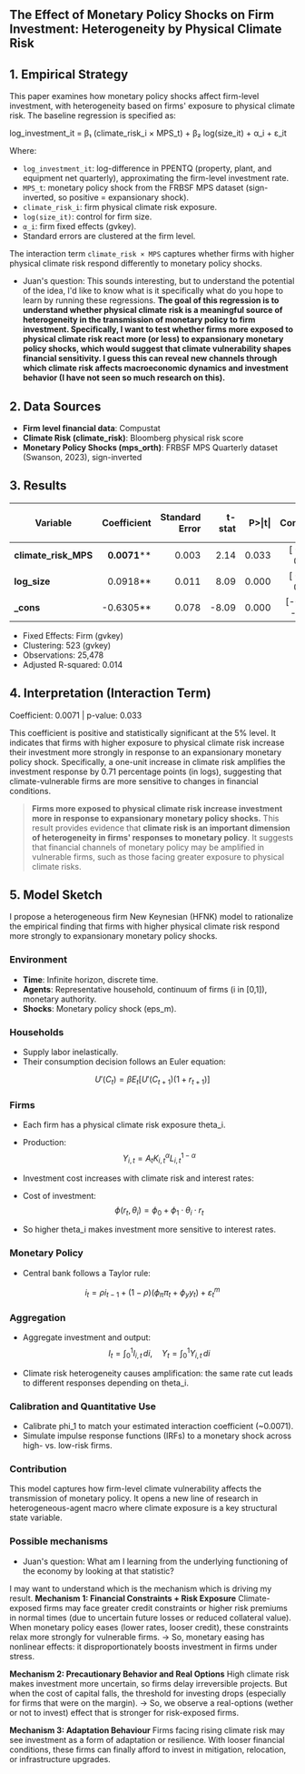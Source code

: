 
## The Effect of Monetary Policy Shocks on Firm Investment: Heterogeneity by Physical Climate Risk

## 1. Empirical Strategy

This paper examines how monetary policy shocks affect firm-level investment, with heterogeneity based on firms' exposure to physical climate risk. The baseline regression is specified as:

log_investment_it = β₁ (climate_risk_i × MPS_t) + β₂ log(size_it) + α_i + ε_it


Where:

- `log_investment_it`: log-difference in PPENTQ (property, plant, and equipment net quarterly), approximating the firm-level investment rate.  
- `MPS_t`: monetary policy shock from the FRBSF MPS dataset (sign-inverted, so positive = expansionary shock).  
- `climate_risk_i`: firm physical climate risk exposure.
- `log(size_it)`: control for firm size.  
- `α_i`: firm fixed effects (gvkey).  
- Standard errors are clustered at the firm level.

The interaction term `climate_risk × MPS` captures whether firms with higher physical climate risk respond differently to monetary policy shocks.

- Juan's question: This sounds interesting, but to understand the potential of the idea, I'd like to know what is it specifically what do you hope to learn by running these regressions.
**The goal of this regression is to understand whether physical climate risk is a meaningful source of heterogeneity in the transmission of monetary policy to firm investment. Specifically, I want to test whether firms more exposed to physical climate risk react more (or less) to expansionary monetary policy shocks, which would suggest that climate vulnerability shapes financial sensitivity. I guess this can reveal new channels through which climate risk affects macroeconomic dynamics and investment behavior (I have not seen so much research on this).**

## 2. Data Sources

- **Firm level financial data**: Compustat  
- **Climate Risk (climate_risk)**: Bloomberg physical risk score  
- **Monetary Policy Shocks (mps_orth)**: FRBSF MPS Quarterly dataset (Swanson, 2023), sign-inverted  


## 3. Results

| Variable               | Coefficient   | Standard Error | t-stat | P>\|t\| | 95% Confidence Interval |
| ---------------------- | ----------:   | -------------: | -----: | ------: | ----------------------: |
| **climate\_risk\_MPS** |      **0.0071**** |          0.003 |  2.14  |   0.033 |    \[ 0.0006 , 0.0136 ] |
| **log\_size**          |      0.0918** |          0.011 |  8.09  |   0.000 |    \[ 0.0695 , 0.1140 ] |
| **\_cons**             |     -0.6305** |          0.078 |  -8.09 |   0.000 |    \[-0.7835 , -0.4774] |

- Fixed Effects: Firm (gvkey)
- Clustering: 523 (gvkey)
- Observations: 25,478
- Adjusted R-squared: 0.014

## 4. Interpretation (Interaction Term)

Coefficient: 0.0071 | p-value: 0.033

This coefficient is positive and statistically significant at the 5% level. It indicates that firms with higher exposure to physical climate risk increase their investment more strongly in response to an expansionary monetary policy shock. Specifically, a one-unit increase in climate risk amplifies the investment response by 0.71 percentage points (in logs), suggesting that climate-vulnerable firms are more sensitive to changes in financial conditions.

> **Firms more exposed to physical climate risk increase investment more in response to expansionary monetary policy shocks.**
This result provides evidence that **climate risk is an important dimension of heterogeneity in firms' responses to monetary policy**. It suggests that financial channels of monetary policy may be amplified in vulnerable firms, such as those facing greater exposure to physical climate risks.

## 5. Model Sketch

I propose a heterogeneous firm New Keynesian (HFNK) model to rationalize the empirical finding that firms with higher physical climate risk respond more strongly to expansionary monetary policy shocks.

### Environment
- **Time**: Infinite horizon, discrete time.
- **Agents**: Representative household, continuum of firms (i in [0,1]), monetary authority.
- **Shocks**: Monetary policy shock (eps_m).

### Households
- Supply labor inelastically.
- Their consumption decision follows an Euler equation:

$$
U'(C_t) = \beta E_t[U'(C_{t+1})(1 + r_{t+1})]
$$



### Firms
- Each firm has a physical climate risk exposure theta_i.
- Production: $$Y_{i,t} = A_t K_{i,t}^{\alpha} L_{i,t}^{1-\alpha}$$

- Investment cost increases with climate risk and interest rates:
- Cost of investment:  $$\phi(r_t, \theta_i) = \phi_0 + \phi_1 \cdot \theta_i \cdot r_t$$
- So higher theta_i makes investment more sensitive to interest rates.

### Monetary Policy
- Central bank follows a Taylor rule:

$$i_t = \rho i_{t-1} + (1 - \rho)(\phi_\pi \pi_t + \phi_y y_t) + \varepsilon^m_t$$


### Aggregation
- Aggregate investment and output:
$$I_t = \int_0^1 I_{i,t} \, di, \quad Y_t = \int_0^1 Y_{i,t} \, di$$

- Climate risk heterogeneity causes amplification: the same rate cut leads to different responses depending on theta_i.

### Calibration and Quantitative Use
- Calibrate phi_1 to match your estimated interaction coefficient (~0.0071).
- Simulate impulse response functions (IRFs) to a monetary shock across high- vs. low-risk firms.

### Contribution
This model captures how firm-level climate vulnerability affects the transmission of monetary policy. It opens a new line of research in heterogeneous-agent macro where climate exposure is a key structural state variable.


### Possible mechanisms
- Juan's question: What am I learning from the underlying functioning of the economy by looking at that statistic?

I may want to understand which is the mechanism which is driving my result.
**Mechanism 1: Financial Constraints + Risk Exposure**
Climate-exposed firms may face greater credit constraints or higher risk premiums in normal times (due to uncertain future losses or reduced collateral value).
When monetary policy eases (lower rates, looser credit), these constraints relax more strongly for vulnerable firms.
→ So, monetary easing has nonlinear effects: it disproportionately boosts investment in firms under stress.

**Mechanism 2: Precautionary Behavior and Real Options**
High climate risk makes investment more uncertain, so firms delay irreversible projects.
But when the cost of capital falls, the threshold for investing drops (especially for firms that were on the margin).
→ So, we observe a real-options (wether or not to invest) effect that is stronger for risk-exposed firms.

**Mechanism 3: Adaptation Behaviour**
Firms facing rising climate risk may see investment as a form of adaptation or resilience.
With looser financial conditions, these firms can finally afford to invest in mitigation, relocation, or infrastructure upgrades.


